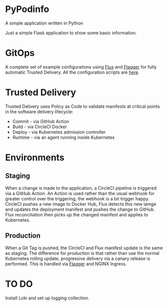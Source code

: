 # PyPodinfo
A simple application written in Python

Just a simple Flask application to show some basic information.

# GitOps
A complete set of example configurations using [Flux](https://fluxcd.io/) and
[Flagger](https://flagger.app/) for fully automatic Trusted Delivery.
All the configuration scripts are [here](/gitops).

# Trusted Delivery
Trusted Delivery uses Policy as Code to validate manifests at critical points in the software
delivery lifecycle:

* Commit - via GitHub Action
* Build - via CircleCI Docker
* Deploy - via Kubernetes admission controller
* Runtime - via an agent running inside Kubernetes

# Environments

## Staging
When a change is made to the application, a CircleCI pipeline is triggered via a GitHub Action.
An Action is used rather than the usual webhook for greater control over the triggering; the
webhook is a bit trigger happy. CircleCI pushes a new image to Docker Hub, Flux detects this new
iamge and updates the deployment manifest and pushes the change to GitHub. Flux reconciliation
then picks up the changed manifest and applies to Kubernetes.

## Production
When a Git Tag is pushed, the CircleCI and Flux manifest update is the same as staging. The difference
for production is that rather than use the normal Kubernetes rolling update, progressive delivery via
a canary release is performed. This is handled via [Flagger](https://flagger.app/) and NGINX Ingress.

# TO DO
Install Loki and set up logging collection.
